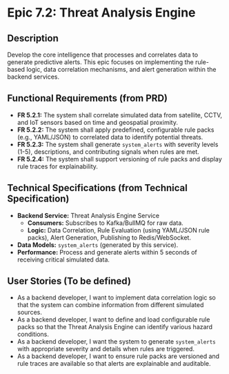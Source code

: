 # Epic 7.2: Threat Analysis Engine

## Description
Develop the core intelligence that processes and correlates data to generate predictive alerts. This epic focuses on implementing the rule-based logic, data correlation mechanisms, and alert generation within the backend services.

## Functional Requirements (from PRD)
- **FR 5.2.1:** The system shall correlate simulated data from satellite, CCTV, and IoT sensors based on time and geospatial proximity.
- **FR 5.2.2:** The system shall apply predefined, configurable rule packs (e.g., YAML/JSON) to correlated data to identify potential threats.
- **FR 5.2.3:** The system shall generate `system_alerts` with severity levels (1-5), descriptions, and contributing signals when rules are met.
- **FR 5.2.4:** The system shall support versioning of rule packs and display rule traces for explainability.

## Technical Specifications (from Technical Specification)
- **Backend Service:** Threat Analysis Engine Service
    - **Consumers:** Subscribes to Kafka/BullMQ for raw data.
    - **Logic:** Data Correlation, Rule Evaluation (using YAML/JSON rule packs), Alert Generation, Publishing to Redis/WebSocket.
- **Data Models:** `system_alerts` (generated by this service).
- **Performance:** Process and generate alerts within 5 seconds of receiving critical simulated data.

## User Stories (To be defined)
- As a backend developer, I want to implement data correlation logic so that the system can combine information from different simulated sources.
- As a backend developer, I want to define and load configurable rule packs so that the Threat Analysis Engine can identify various hazard conditions.
- As a backend developer, I want the system to generate `system_alerts` with appropriate severity and details when rules are triggered.
- As a backend developer, I want to ensure rule packs are versioned and rule traces are available so that alerts are explainable and auditable.
